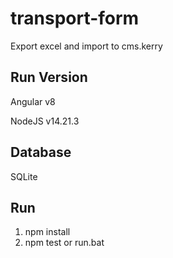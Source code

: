 # transport-form

Export excel and import to cms.kerry

## Run Version

Angular v8

NodeJS v14.21.3

## Database

SQLite

## Run

1. npm install
2. npm test or run.bat
